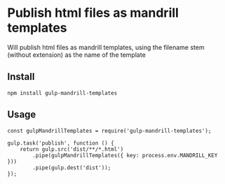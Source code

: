 # Publish html files as mandrill templates

Will publish html files as mandrill templates, using the filename stem (without extension) as the name of the template

## Install

```
npm install gulp-mandrill-templates
```

## Usage
```
const gulpMandrillTemplates = require('gulp-mandrill-templates');

gulp.task('publish', function () {
	return gulp.src('dist/**/*.html')
		.pipe(gulpMandrillTemplates({ key: process.env.MANDRILL_KEY }))
		.pipe(gulp.dest('dist'));
});
```